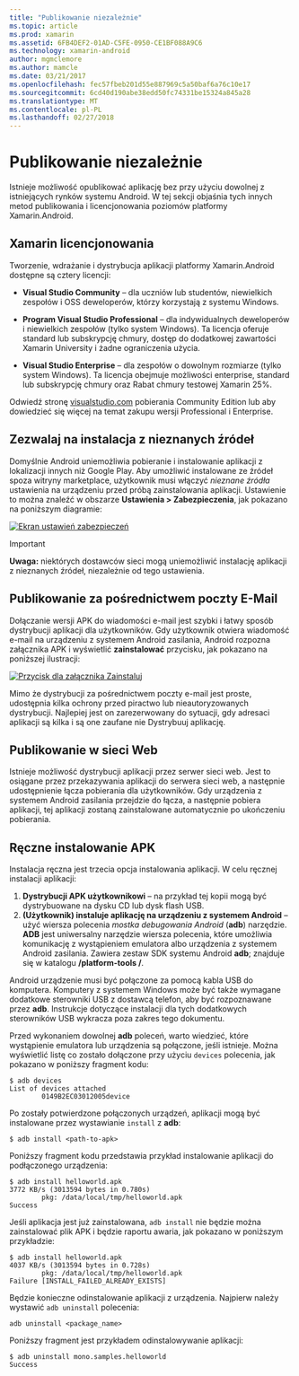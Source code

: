 ```yaml
---
title: "Publikowanie niezależnie"
ms.topic: article
ms.prod: xamarin
ms.assetid: 6FB4DEF2-01AD-C5FE-0950-CE1BF088A9C6
ms.technology: xamarin-android
author: mgmclemore
ms.author: mamcle
ms.date: 03/21/2017
ms.openlocfilehash: fec57fbeb201d55e887969c5a50baf6a76c10e17
ms.sourcegitcommit: 6cd40d190abe38edd50fc74331be15324a845a28
ms.translationtype: MT
ms.contentlocale: pl-PL
ms.lasthandoff: 02/27/2018
---
```

# <a name="publishing-independently"></a>Publikowanie niezależnie

Istnieje możliwość opublikować aplikację bez przy użyciu dowolnej z istniejących rynków systemu Android. W tej sekcji objaśnia tych innych metod publikowania i licencjonowania poziomów platformy Xamarin.Android.

<a name="Xamarin_Licensing" />

## <a name="xamarin-licensing"></a>Xamarin licencjonowania

Tworzenie, wdrażanie i dystrybucja aplikacji platformy Xamarin.Android dostępne są cztery licencji:

-   **Visual Studio Community** &ndash; dla uczniów lub studentów, niewielkich zespołów i OSS deweloperów, którzy korzystają z systemu Windows.

-   **Program Visual Studio Professional** &ndash; dla indywidualnych deweloperów i niewielkich zespołów (tylko system Windows). Ta licencja oferuje standard lub subskrypcję chmury, dostęp do dodatkowej zawartości Xamarin University i żadne ograniczenia użycia.

-   **Visual Studio Enterprise** &ndash; dla zespołów o dowolnym rozmiarze (tylko system Windows). Ta licencja obejmuje możliwości enterprise, standard lub subskrypcję chmury oraz Rabat chmury testowej Xamarin 25%.

Odwiedź stronę [visualstudio.com](https://www.visualstudio.com/xamarin/) pobierania Community Edition lub aby dowiedzieć się więcej na temat zakupu wersji Professional i Enterprise.

<a name="Allow_Installation_from_Unknown_Sources" />

## <a name="allow-installation-from-unknown-sources"></a>Zezwalaj na instalacja z nieznanych źródeł

Domyślnie Android uniemożliwia pobieranie i instalowanie aplikacji z lokalizacji innych niż Google Play. Aby umożliwić instalowane ze źródeł spoza witryny marketplace, użytkownik musi włączyć *nieznane źródła* ustawienia na urządzeniu przed próbą zainstalowania aplikacji. Ustawienie to można znaleźć w obszarze **Ustawienia > Zabezpieczenia**, jak pokazano na poniższym diagramie:

[ ![Ekran ustawień zabezpieczeń](publishing-independently-images/settings.png)](publishing-independently-images/settings.png)


> [!IMPORTANT]
> **Uwaga:** niektórych dostawców sieci mogą uniemożliwić instalację aplikacji z nieznanych źródeł, niezależnie od tego ustawienia.


<a name="Publishing_by_E-Mail" />

## <a name="publishing-by-e-mail"></a>Publikowanie za pośrednictwem poczty E-Mail

Dołączanie wersji APK do wiadomości e-mail jest szybki i łatwy sposób dystrybucji aplikacji dla użytkowników. Gdy użytkownik otwiera wiadomość e-mail na urządzeniu z systemem Android zasilania, Android rozpozna załącznika APK i wyświetlić **zainstalować** przycisku, jak pokazano na poniższej ilustracji:

[ ![Przycisk dla załącznika Zainstaluj](publishing-independently-images/publishing-via-email.png)](publishing-independently-images/publishing-via-email.png)

Mimo że dystrybucji za pośrednictwem poczty e-mail jest proste, udostępnia kilka ochrony przed piractwo lub nieautoryzowanych dystrybucji. Najlepiej jest on zarezerwowany do sytuacji, gdy adresaci aplikacji są kilka i są one zaufane nie Dystrybuuj aplikację.

<a name="Publishing_by_Web" />

## <a name="publishing-by-web"></a>Publikowanie w sieci Web

Istnieje możliwość dystrybucji aplikacji przez serwer sieci web. Jest to osiągane przez przekazywania aplikacji do serwera sieci web, a następnie udostępnienie łącza pobierania dla użytkowników. Gdy urządzenia z systemem Android zasilania przejdzie do łącza, a następnie pobiera aplikacji, tej aplikacji zostaną zainstalowane automatycznie po ukończeniu pobierania.

<a name="Manually_Installing_an_APK" />

## <a name="manually-installing-an-apk"></a>Ręczne instalowanie APK

Instalacja ręczna jest trzecia opcja instalowania aplikacji. W celu ręcznej instalacji aplikacji:

1.   **Dystrybucji APK użytkownikowi** &ndash; na przykład tej kopii mogą być dystrybuowane na dysku CD lub dysk flash USB.
1.   **(Użytkownik) instaluje aplikację na urządzeniu z systemem Android** &ndash; użyć wiersza polecenia *mostka debugowania Android* (**adb**) narzędzie.   **ADB** jest uniwersalny narzędzie wiersza polecenia, które umożliwia komunikację z wystąpieniem emulatora albo urządzenia z systemem Android zasilania. Zawiera zestaw SDK systemu Android **adb**; znajduje się w katalogu  **<sdk>/platform-tools /**.

Android urządzenie musi być połączone za pomocą kabla USB do komputera.
Komputery z systemem Windows może być także wymagane dodatkowe sterowniki USB z dostawcą telefon, aby być rozpoznawane przez **adb**. Instrukcje dotyczące instalacji dla tych dodatkowych sterowników USB wykracza poza zakres tego dokumentu.

Przed wykonaniem dowolnej **adb** poleceń, warto wiedzieć, które wystąpienie emulatora lub urządzenia są połączone, jeśli istnieje. Można wyświetlić listę co zostało dołączone przy użyciu `devices` polecenia, jak pokazano w poniższy fragment kodu:

```shell
$ adb devices
List of devices attached
        0149B2EC03012005device
```

Po zostały potwierdzone połączonych urządzeń, aplikacji mogą być instalowane przez wystawianie `install` z **adb**:

```shell
$ adb install <path-to-apk>
```

Poniższy fragment kodu przedstawia przykład instalowanie aplikacji do podłączonego urządzenia:

```shell
$ adb install helloworld.apk
3772 KB/s (3013594 bytes in 0.780s)
        pkg: /data/local/tmp/helloworld.apk
Success
```

Jeśli aplikacja jest już zainstalowana, `adb install` nie będzie można zainstalować plik APK i będzie raportu awaria, jak pokazano w poniższym przykładzie:

```shell
$ adb install helloworld.apk
4037 KB/s (3013594 bytes in 0.728s)
        pkg: /data/local/tmp/helloworld.apk
Failure [INSTALL_FAILED_ALREADY_EXISTS]
```

Będzie konieczne odinstalowanie aplikacji z urządzenia. Najpierw należy wystawić `adb uninstall` polecenia:

```shell
adb uninstall <package_name>
```

Poniższy fragment jest przykładem odinstalowywanie aplikacji:

```shell
$ adb uninstall mono.samples.helloworld
Success
```
